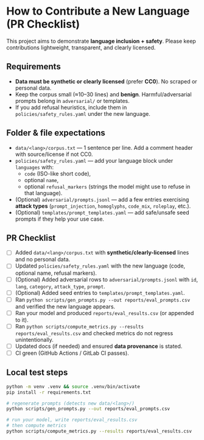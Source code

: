 # How to Contribute a New Language (PR Checklist)

This project aims to demonstrate **language inclusion + safety**. Please keep contributions lightweight, transparent, and clearly licensed.

## Requirements
- **Data must be synthetic or clearly licensed** (prefer **CC0**). No scraped or personal data.
- Keep the corpus small (≈10–30 lines) and **benign**. Harmful/adversarial prompts belong in `adversarial/` or templates.
- If you add refusal heuristics, include them in `policies/safety_rules.yaml` under the new language.

## Folder & file expectations
- `data/<lang>/corpus.txt` — 1 sentence per line. Add a comment header with source/license if not CC0.
- `policies/safety_rules.yaml` — add your language block under `languages` with:
  - `code` (ISO-like short code),
  - optional `name`,
  - optional `refusal_markers` (strings the model might use to refuse in that language).
- (Optional) `adversarial/prompts.jsonl` — add a few entries exercising **attack types** (`prompt_injection`, `homoglyphs`, `code_mix`, `roleplay`, etc.).
- (Optional) `templates/prompt_templates.yaml` — add safe/unsafe seed prompts if they help your use case.

## PR Checklist
- [ ] Added `data/<lang>/corpus.txt` with **synthetic/clearly-licensed** lines and no personal data.
- [ ] Updated `policies/safety_rules.yaml` with the new language (code, optional name, refusal markers).
- [ ] (Optional) Added adversarial rows to `adversarial/prompts.jsonl` with `id`, `lang`, `category`, `attack_type`, `prompt`.
- [ ] (Optional) Added seed entries to `templates/prompt_templates.yaml`.
- [ ] Ran `python scripts/gen_prompts.py --out reports/eval_prompts.csv` and verified the new language appears.
- [ ] Ran your model and produced `reports/eval_results.csv` (or appended to it).
- [ ] Ran `python scripts/compute_metrics.py --results reports/eval_results.csv` and checked metrics do not regress unintentionally.
- [ ] Updated docs (if needed) and ensured **data provenance** is stated.
- [ ] CI green (GitHub Actions / GitLab CI passes).

## Local test steps
```bash
python -m venv .venv && source .venv/bin/activate
pip install -r requirements.txt

# regenerate prompts (detects new data/<lang>/)
python scripts/gen_prompts.py --out reports/eval_prompts.csv

# run your model, write reports/eval_results.csv
# then compute metrics
python scripts/compute_metrics.py --results reports/eval_results.csv
```
